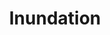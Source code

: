 ---
layout: songs
title: Inundation
album: You Call This An Apocalypse?
album_link: https://open.spotify.com/album/15fRdFoEfLToMIHjgr3T9c
components: ['tabs']
short_name: inundation

song_name: Inundation
song_tagline: This song right here...

song_description: This is a really really really great song.

spotify_id: 2DBze5NuRAKIyn4zhFOGE1

lyrics: |-
    #### Verse 1
    She's a glimpse of my desire
    The perfect soul to stop the fire
    Ooh
    A silhouette clothed in skin
    Radiating from within
    Everything I have been longing for this,
    This temporary tease

    #### Verse 2
    Float along for the ride
    Meandering side by side
    But she's at the mouth and I'm stuck in the source
    Try to find a way downstream
    Stationary, frustrated scream
    Given a sail but I'm all out of wind

    #### Chorus
    Inundated
    Sinking fast
    Inundated
    This won't last, it won't last, it won't last
    This won't last

    #### Verse 3
    Oh, she's a glimpse of my desire
    The perfect soul to stop the fire
    But she can't extinguish a fire when she's not even there
    Flesh and blood a shadow now
    Her entrance made, she took a bow
    She hooked my dried up heart and cast me aflood

    #### Chorus
    Inundated
    Sinking fast
    Inundated
    This won't last, it won't last, it won't last
    This won't last
    She won't last
    She didn't last
    I'll be stuck here forever: Inundation
---